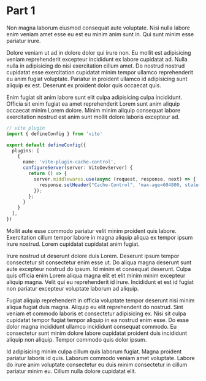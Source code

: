 # Part 1

Non magna laborum eiusmod consequat aute voluptate. Nisi nulla labore enim veniam amet esse eu est eu minim anim sunt in. Qui sunt minim esse pariatur irure.

Dolore veniam ut ad in dolore dolor qui irure non. Eu mollit est adipisicing veniam reprehenderit excepteur incididunt ex labore cupidatat ad. Nulla nulla in adipisicing do nisi exercitation cillum amet. Do nostrud nostrud cupidatat esse exercitation cupidatat minim tempor ullamco reprehenderit eu anim fugiat voluptate. Pariatur in proident ullamco id adipisicing sunt aliquip ex est. Deserunt ex proident dolor quis occaecat quis.

Enim fugiat sit anim labore sunt elit culpa adipisicing culpa incididunt. Officia sit enim fugiat ea amet reprehenderit Lorem sunt anim aliquip occaecat minim Lorem dolore. Minim minim aliquip consequat labore exercitation nostrud est anim sunt mollit dolore laboris excepteur ad.

```ts
// vite plugin
import { defineConfig } from 'vite'

export default defineConfig({
  plugins: [
    {
      name: 'vite-plugin-cache-control',
      configureServer(server: ViteDevServer) {
        return () => {
          server.middlewares.use(async (request, response, next) => {
            response.setHeader("Cache-Control", 'max-age=604800, stale-while-revalidate=86400');
          });
        };
      }
    }
  ],
})
```

Mollit aute esse commodo pariatur velit minim proident quis labore. Exercitation cillum tempor labore in magna aliquip aliqua ex tempor ipsum irure nostrud. Lorem cupidatat cupidatat anim fugiat.

Irure nostrud ut deserunt dolore duis Lorem. Deserunt ipsum tempor consectetur sit consectetur enim esse ut. Do aliqua magna deserunt sunt aute excepteur nostrud do ipsum. Id minim et consequat deserunt. Culpa quis officia enim Lorem aliqua magna elit et elit minim minim excepteur aliquip magna. Velit qui eu reprehenderit id irure. Incididunt et est id fugiat non pariatur excepteur voluptate laborum ad aliquip.

Fugiat aliquip reprehenderit in officia voluptate tempor deserunt nisi minim aliqua fugiat duis magna. Aliquip eu elit reprehenderit do nostrud. Sint veniam et commodo laboris et consectetur adipisicing ex. Nisi sit culpa cupidatat tempor fugiat tempor aliquip in ea nostrud enim esse. Do esse dolor magna incididunt ullamco incididunt consequat commodo. Eu consectetur sunt minim dolore labore cupidatat proident duis incididunt aliquip non aliquip. Tempor commodo quis dolor ipsum.

Id adipisicing minim culpa cillum quis laborum fugiat. Magna proident pariatur laboris id quis. Laborum commodo veniam amet voluptate. Labore do irure anim voluptate consectetur eu duis minim consectetur in cillum pariatur minim eu. Cillum nulla dolore cupidatat elit.
